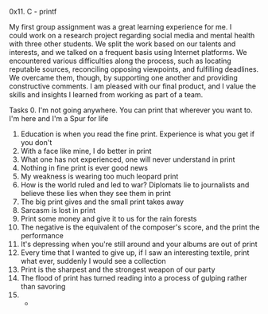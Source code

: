 0x11. C - printf

My first group assignment was a great learning experience for me. I could work on a research project regarding social media and mental health with three other students. We split the work based on our talents and interests, and we talked on a frequent basis using Internet platforms. We encountered various difficulties along the process, such as locating reputable sources, reconciling opposing viewpoints, and fulfilling deadlines. We overcame them, though, by supporting one another and providing constructive comments. I am pleased with our final product, and I value the skills and insights I learned from working as part of a team.

Tasks
0. I'm not going anywhere. You can print that wherever you want to. I'm here and I'm a Spur for life
1. Education is when you read the fine print. Experience is what you get if you don't
2. With a face like mine, I do better in print
3. What one has not experienced, one will never understand in print
4. Nothing in fine print is ever good news
5. My weakness is wearing too much leopard print
6. How is the world ruled and led to war? Diplomats lie to journalists and believe these lies when they see them in print
7. The big print gives and the small print takes away
8. Sarcasm is lost in print
9. Print some money and give it to us for the rain forests
10. The negative is the equivalent of the composer's score, and the print the performance
11. It's depressing when you're still around and your albums are out of print
12. Every time that I wanted to give up, if I saw an interesting textile, print what ever, suddenly I would see a collection
13. Print is the sharpest and the strongest weapon of our party
14. The flood of print has turned reading into a process of gulping rather than savoring
15. *

